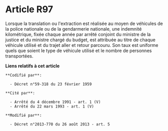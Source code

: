 # Article R97

Lorsque la translation ou l'extraction est réalisée au moyen de véhicules de la police nationale ou de la gendarmerie
nationale, une indemnité kilométrique, fixée chaque année par arrêté conjoint du ministre de la justice et du ministre chargé
du budget, est attribuée au titre de chaque véhicule utilisé et du trajet aller et retour parcouru.  Son taux est uniforme
quels que soient le type de véhicule utilisé et le nombre de personnes transportées.

**Liens relatifs à cet article**

	**Codifié par**:

	  - Décret n°59-318 du 23 février 1959

	**Cité par**:

	  - Arrêté du 4 décembre 1991 - art. 1 (V)
	  - Arrêté du 22 mars 1993 - art. 1 (V)

	**Modifié par**:

	  - Décret n°2013-770 du 26 août 2013 - art. 5
